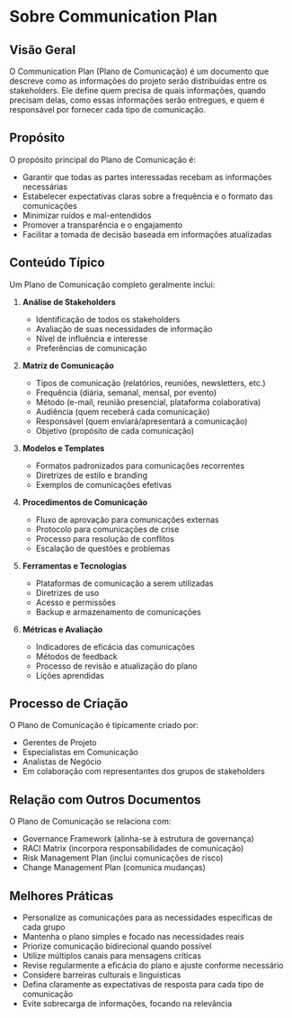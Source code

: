 # Sobre Communication Plan

## Visão Geral

O Communication Plan (Plano de Comunicação) é um documento que descreve como as informações do projeto serão distribuídas entre os stakeholders. Ele define quem precisa de quais informações, quando precisam delas, como essas informações serão entregues, e quem é responsável por fornecer cada tipo de comunicação.

## Propósito

O propósito principal do Plano de Comunicação é:

- Garantir que todas as partes interessadas recebam as informações necessárias
- Estabelecer expectativas claras sobre a frequência e o formato das comunicações
- Minimizar ruídos e mal-entendidos
- Promover a transparência e o engajamento
- Facilitar a tomada de decisão baseada em informações atualizadas

## Conteúdo Típico

Um Plano de Comunicação completo geralmente inclui:

1. **Análise de Stakeholders**

   - Identificação de todos os stakeholders
   - Avaliação de suas necessidades de informação
   - Nível de influência e interesse
   - Preferências de comunicação

2. **Matriz de Comunicação**

   - Tipos de comunicação (relatórios, reuniões, newsletters, etc.)
   - Frequência (diária, semanal, mensal, por evento)
   - Método (e-mail, reunião presencial, plataforma colaborativa)
   - Audiência (quem receberá cada comunicação)
   - Responsável (quem enviará/apresentará a comunicação)
   - Objetivo (propósito de cada comunicação)

3. **Modelos e Templates**

   - Formatos padronizados para comunicações recorrentes
   - Diretrizes de estilo e branding
   - Exemplos de comunicações efetivas

4. **Procedimentos de Comunicação**

   - Fluxo de aprovação para comunicações externas
   - Protocolo para comunicações de crise
   - Processo para resolução de conflitos
   - Escalação de questões e problemas

5. **Ferramentas e Tecnologias**

   - Plataformas de comunicação a serem utilizadas
   - Diretrizes de uso
   - Acesso e permissões
   - Backup e armazenamento de comunicações

6. **Métricas e Avaliação**
   - Indicadores de eficácia das comunicações
   - Métodos de feedback
   - Processo de revisão e atualização do plano
   - Lições aprendidas

## Processo de Criação

O Plano de Comunicação é tipicamente criado por:

- Gerentes de Projeto
- Especialistas em Comunicação
- Analistas de Negócio
- Em colaboração com representantes dos grupos de stakeholders

## Relação com Outros Documentos

O Plano de Comunicação se relaciona com:

- Governance Framework (alinha-se à estrutura de governança)
- RACI Matrix (incorpora responsabilidades de comunicação)
- Risk Management Plan (inclui comunicações de risco)
- Change Management Plan (comunica mudanças)

## Melhores Práticas

- Personalize as comunicações para as necessidades específicas de cada grupo
- Mantenha o plano simples e focado nas necessidades reais
- Priorize comunicação bidirecional quando possível
- Utilize múltiplos canais para mensagens críticas
- Revise regularmente a eficácia do plano e ajuste conforme necessário
- Considere barreiras culturais e linguísticas
- Defina claramente as expectativas de resposta para cada tipo de comunicação
- Evite sobrecarga de informações, focando na relevância
